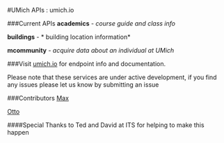 #UMich APIs : umich.io

###Current APIs
**academics** - *course guide and class info*

**buildings** - * building location information*

**mcommunity** - *acquire data about an individual at UMich*

###Visit [umich.io](http://umich.io/) for endpoint info and documentation. 

Please note that these services are under active development, if you find any issues please let us know by submitting an issue

###Contributors
[Max](http://github.com/mhseiden)

[Otto](http://github.com/mhseiden)

####Special Thanks to Ted and David at ITS for helping to make this happen

